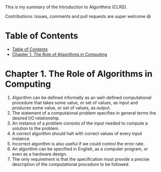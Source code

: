 This is my summary of the Introduction to Algorithms (CLRS).

Contributions: Issues, comments and pull requests are super welcome 😃

<!-- TOC depthFrom:1 depthTo:6 withLinks:1 updateOnSave:1 orderedList:0 -->
# Table of Contents
- [Table of Contents](#table-of-contents)
- [Chapter 1. The Role of Algorithms in Computing](#Chapter-1-The-Role-of-Algorithms-in-Computing)
<!-- /TOC -->

# Chapter 1. The Role of Algorithms in Computing

 1. Algorithm can be defined informally as an well-defined computational procedure that takes some value, or set of values, as input and produces some value, or set of values, as output.
 2. The statement of a computaional problem specifies in general terms the desired I/O relationship.
 3. An instance of a problem consists of the input needed to compute a solution to the problem.
 4. A correct algorithm should halt with correct values of every input instance.
 5. Incorrect algorithm is also useful if we could control the error rate.
 6. An algorithm can be specified in English, as a computer program, or even as a hardware design.
 7. The only requirement is that the specification must provide a precise description of the computational procedure to be followed.

